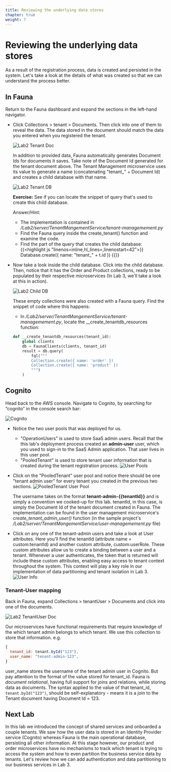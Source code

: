 ```yaml
---
title: Reviewing the underlying data stores
chapter: true
weight: 7
---
```


# Reviewing the underlying data stores

As a result of the registration process, data is created and persisted in the system. Let's take a look at the details of what was created so that we can understand the process better.

## In Fauna

Return to the Fauna dashboard and expand the sections in the left-hand navigator.

* Click Collections > tenant > Documents. Then click into one of them to reveal the data. The data stored in the document should match the data you entered when you registered the tenant. 

    ![Lab2 Tenant Doc](/images/Lab2/TenantDoc.png?width=600)

    In addition to provided data, Fauna automatically generates Document Ids for documents it saves. Take note of the Document Id generated for the tenant document above. The Tenant Management microservice uses its value to generate a name (concatenating "tenant_" + Document Id) and creates a child database with that name.

    ![Lab2 Tenant DB](/images/Lab2/TenantDB.png?width=600)

    **Exercise:** See if you can locate the snippet of query that's used to create this child database.

    Answer/Hint:

    * The implementation is contained in */Lab2/server/TenantMangementService/tenant-managemement.py*
    * Find the Fauna query inside the create_tenant() function and examine the code. 
    * Find the part of the query that creates the child database:
        {{<highlight js "linenos=inline,hl_lines=,linenostart=42">}}
        Database.create({
          name: "tenant_" + t.id
        })
        {{</highlight>}}

* Now take a look inside the child database. Click into the child database. Then, notice that it has the Order and Product collections, ready to be populated by their respective microservices (In Lab 3, we'll take a look at this in action).

    ![Lab2 Child DB](/images/Lab2/TenantChildDB.png)

    These empty collections were also created with a Fauna query. Find the snippet of code where this happens:
    * In */Lab2/server/TenantMangementService/tenant-managemement.py*, locate the __create_tenantdb_resources function:

    ```python
    def __create_tenantdb_resources(tenant_id):
        global clients
        db = FaunaClients(clients, tenant_id)
        result = db.query(
            fql("""
            Collection.create({ name: 'order' })
            Collection.create({ name: 'product' })
            """)
        )    
    ```

## Cognito

Head back to the AWS console. Navigate to Cognito, by searching for “cognito” in the console search bar:

![Cognito](/images/Lab2/Cognito.png?width=600)

* Notice the two user pools that was deployed for us. 
   * "OperationUsers" is used to store SaaS admin users. Recall that the this lab's deployment process created an **admin-user** user, which you used to sign-in to the SaaS Admin application. That user lives in this user pool.
   * "PooledTenant" is used to store tenant user information that is created during the tenant registration process.
    ![User Pools](/images/Lab2/UserPools.png)

* Click on the "PooledTenant" user pool and notice there should be one "tenant admin user" for every tenant you created in the previous two sections.
    ![PooledTenant User Pool](/images/Lab2/PooledTenant.png)

    The username takes on the format **tenant-admin-{{tenantId}}** and is simply a convention we cooked-up for this lab. tenantId, in this case, is simply the Document Id of the tenant document created in Fauna. The implementation can be found in the user management microservice's *create_tenant_admin_user()* function (in the sample project's */Lab2/server/TenantMangementService/user-managemement.py* file)

* Click on any one of the tenant-admin users and take a look at User attributes. Here you'll find the tenantId (attribute name = custom:tenantId) and another custom attribute, custom:userRole. These custom attributes allow us to create a binding between a user and a tenant. Whenever a user authenticates, the token that is returned will include these custom attributes, enabling easy access to tenant context throughout the system. This context will play a key role in our implementation of data partitioning and tenant isolation in Lab 3.
    ![User Info](/images/Lab2/UserInfo.png)


### Tenant-User mapping

Back in Fauna, expand Collections > tenantUser > Documents and click into one of the documents.

![Lab2 TenantUser Doc](/images/Lab2/TenantUserDoc.png?width=600)

Our microservices have functional requirements that require knowledge of the which tenant admin belongs to which tenant. We use this collection to store that information. e.g.

```js
{
  tenant_id: tenant.byId("123"),
  user_name: "tenant-admin-123",
}
```

user_name stores the username of the tenant admin user in Cognito. But pay attention to the format of the value stored for tenant_id. Fauna is *document relational*, having full support for joins and relations, while storing data as documents. The syntax applied to the value of that tenant_id, `tenant.byId("123")`, should be self-explanatory - means it is a join to the Tenant document having Document Id = 123. 

## Next Lab

In this lab we introduced the concept of shared services and onboarded a couple tenants. We saw how the user data is stored in an Identity Provider service (Cognito) whereas Fauna is the main operational database, persisting all other information. At this stage however, our product and order microservices have no mechanisms to track which tenant is trying to access the system and how to even partition the business service data by tenants. Let's review how we can add authentication and data partitioning to our business services in Lab 3.